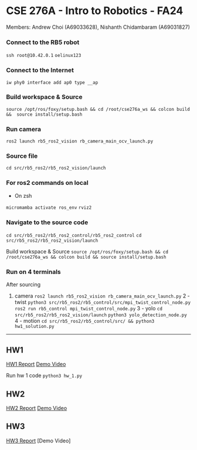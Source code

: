 # CSE 276A - Intro to Robotics - FA24
Members: Andrew Choi (A69033628), Nishanth Chidambaram (A69031827)

### Connect to the RB5 robot
``` ssh root@10.42.0.1 ```
``` oelinux123 ```


### Connect to the Internet

```iw phy0 interface add ap0 type __ap```




### Build workspace & Source
  
```source /opt/ros/foxy/setup.bash && cd /root/cse276a_ws && colcon build &&  source install/setup.bash```

### Run camera
  
```ros2 launch rb5_ros2_vision rb_camera_main_ocv_launch.py```


### Source file
```cd src/rb5_ros2/rb5_ros2_vision/launch```


### For ros2 commands on local
- On zsh
  
```micromamba activate ros_env```
```rviz2```


### Navigate to the source code
```cd src/rb5_ros2/rb5_ros2_control/rb5_ros2_control```
``` cd src/rb5_ros2/rb5_ros2_vision/launch ```

Build workspace & Source
```source /opt/ros/foxy/setup.bash && cd /root/cse276a_ws && colcon build && source install/setup.bash```

### Run on 4 terminals
After sourcing
1. camera
	```ros2 launch rb5_ros2_vision rb_camera_main_ocv_launch.py```
2 - twist
	```python3 src/rb5_ros2/rb5_control/src/mpi_twist_control_node.py``` 
	```ros2 run rb5_control mpi_twist_control_node.py```
3 - yolo
	```cd src/rb5_ros2/rb5_ros2_vision/launch```
	```python3 yolo_detection_node.py``` 
4 - motion
	```cd src/rb5_ros2/rb5_control/src/ && python3 hw1_solution.py```

---
## HW1
[HW1 Report](https://docs.google.com/document/d/1tgoSK-LGrkjnmwbC2iX3vB4yHsQcUyFOQoaKGKj4cTM/edit?tab=t.0)
[Demo Video](https://youtu.be/aajG44xzSN8)

Run hw 1 code
```python3 hw_1.py```

## HW2
[HW2 Report](https://docs.google.com/document/d/1fSxU7LPmJGaLbF6K0kpocTLwebwbZqaJzBPrKvLl9I0/edit?tab=t.0)
[Demo Video](https://youtu.be/z6qyyYL_FeU)

## HW3
[HW3 Report](https://docs.google.com/document/d/12vi6x22ai03davU3_yrkwaHJN8hiRHjM2HlS1EhhmJg/edit?tab=t.0)
[Demo Video]

